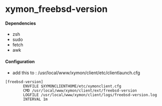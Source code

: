 # xymon_freebsd-version

#### Dependencies 

* zsh
* sudo
* fetch
* awk

#### Configuration

* add this to : /usr/local/www/xymon/client/etc/clientlaunch.cfg

~~~
[freebsd-version]
        ENVFILE $XYMONCLIENTHOME/etc/xymonclient.cfg
        CMD /usr/local/www/xymon/client/ext/freebsd-version
        LOGFILE /usr/local/www/xymon/client/logs/freebsd-version.log
        INTERVAL 1m
~~~
